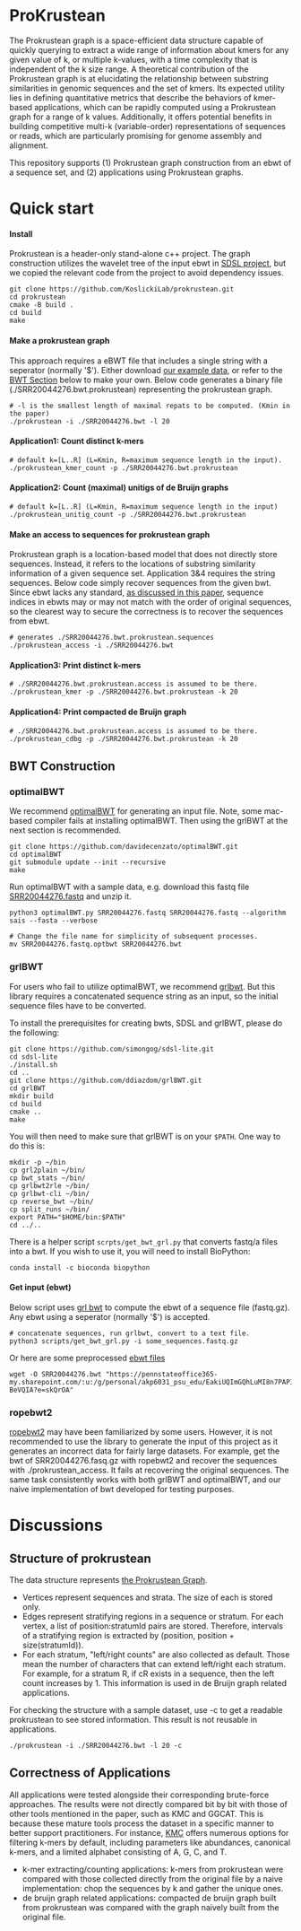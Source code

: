# ProKrustean

The Prokrustean graph is a space-efficient data structure capable of quickly querying to extract a wide range of information about kmers for any given value of k, or multiple k-values, with a time complexity that is independent of the k size range. A theoretical contribution of the Prokrustean graph is at elucidating the relationship between substring similarities in genomic sequences and the set of kmers. Its expected utility lies in defining quantitative metrics that describe the behaviors of kmer-based applications, which can be rapidly computed using a Prokrustean graph for a range of k values. Additionally, it offers potential benefits in building competitive multi-k (variable-order) representations of sequences or reads, which are particularly promising for genome assembly and alignment.

This repository supports (1) Prokrustean graph construction from an ebwt of a sequence set, and (2) applications using Prokrustean graphs. 

# Quick start
#### Install
Prokrustean is a header-only stand-alone c++ project. The graph construction utilizes the wavelet tree of the input ebwt in [SDSL project](https://github.com/simongog/sdsl-lite), but we copied the relevant code from the project to avoid dependency issues.
```
git clone https://github.com/KoslickiLab/prokrustean.git
cd prokrustean
cmake -B build .
cd build
make
```

#### Make a prokrustean graph
This approach requires a eBWT file that includes a single string with a seperator (normally '$'). Either download [our example data](https://pennstateoffice365-my.sharepoint.com/:f:/g/personal/akp6031_psu_edu/EpeyylRQoyhAmi60bt8ne3IBaTDVXzsdVVB8ODAKZ0CPRw?e=dCw1Oi), or refer to the [BWT Section](#BWT) below to make your own. Below code generates a binary file (./SRR20044276.bwt.prokrustean) representing the prokrustean graph.

```
# -l is the smallest length of maximal repats to be computed. (Kmin in the paper)
./prokrustean -i ./SRR20044276.bwt -l 20
```
#### Application1: Count distinct k-mers
```
# default k=[L..R] (L=Kmin, R=maximum sequence length in the input).
./prokrustean_kmer_count -p ./SRR20044276.bwt.prokrustean
```

#### Application2: Count (maximal) unitigs of de Bruijn graphs
```
# default k=[L..R] (L=Kmin, R=maximum sequence length in the input)
./prokrustean_unitig_count -p ./SRR20044276.bwt.prokrustean
```

#### Make an access to sequences for prokrustean graph
Prokrustean graph is a location-based model that does not directly store sequences. Instead, it refers to the locations of substring similarity information of a given sequence set. Application 3&4 requires the string sequences. Below code simply recover sequences from the given bwt. Since ebwt lacks any standard,  [as discussed in this paper](https://arxiv.org/abs/2202.13235), sequence indices in ebwts may or may not match with the order of original sequences, so the clearest way to secure the correctness is to recover the sequences from ebwt. 
```
# generates ./SRR20044276.bwt.prokrustean.sequences 
./prokrustean_access -i ./SRR20044276.bwt
```  
#### Application3: Print distinct k-mers
```
# ./SRR20044276.bwt.prokrustean.access is assumed to be there.
./prokrustean_kmer -p ./SRR20044276.bwt.prokrustean -k 20
```
#### Application4: Print compacted de Bruijn graph
```
# ./SRR20044276.bwt.prokrustean.access is assumed to be there.
./prokrustean_cdbg -p ./SRR20044276.bwt.prokrustean -k 20
```

<div id="BWT"></div>

## BWT Construction
### optimalBWT
We recommend [optimalBWT](https://github.com/davidecenzato/optimalBWT) for generating an input file. Note, some mac-based compiler fails at installing optimalBWT. Then using the grlBWT at the next section is recommended.
```
git clone https://github.com/davidecenzato/optimalBWT.git
cd optimalBWT
git submodule update --init --recursive
make
```
Run optimalBWT with a sample data, e.g. download this fastq file [SRR20044276.fastq](https://trace.ncbi.nlm.nih.gov/Traces/?view=run_browser&acc=SRR20044276&display=download) and unzip it.
```
python3 optimalBWT.py SRR20044276.fastq SRR20044276.fastq --algorithm sais --fasta --verbose

# Change the file name for simplicity of subsequent processes.
mv SRR20044276.fastq.optbwt SRR20044276.bwt
``` 
### grlBWT
For users who fail to utilize optimalBWT, we recommend [grlbwt](https://github.com/ddiazdom/grlBWT). But this library requires a concatenated sequence string as an input, so the initial sequence files have to be converted.

To install the prerequisites for creating bwts, SDSL and grlBWT, please do the following:
```
git clone https://github.com/simongog/sdsl-lite.git
cd sdsl-lite
./install.sh
cd ..
git clone https://github.com/ddiazdom/grlBWT.git
cd grlBWT
mkdir build
cd build
cmake ..
make
```
You will then need to make sure that grlBWT is on your `$PATH`. One way to do this is:
```
mkdir -p ~/bin
cp grl2plain ~/bin/
cp bwt_stats ~/bin/
cp grlbwt2rle ~/bin/
cp grlbwt-cli ~/bin/
cp reverse_bwt ~/bin/
cp split_runs ~/bin/
export PATH="$HOME/bin:$PATH"
cd ../..
```

There is a helper script `scrpts/get_bwt_grl.py` that converts fastq/a files into a bwt. If you wish to use it, you will need to install BioPython:
```
conda install -c bioconda biopython
```

#### Get input (ebwt)
Below script uses [grl bwt](https://github.com/ddiazdom/grlBWT) to compute the ebwt of a sequence file (fastq.gz). Any ebwt using a seperator (normally '$') is accepted. 
```
# concatenate sequences, run grlbwt, convert to a text file.
python3 scripts/get_bwt_grl.py -i some_sequences.fastq.gz
```

Or here are some preprocessed [ebwt files](https://pennstateoffice365-my.sharepoint.com/:f:/g/personal/akp6031_psu_edu/EpeyylRQoyhAmi60bt8ne3IBaTDVXzsdVVB8ODAKZ0CPRw?e=dCw1Oi) 
```
wget -O SRR20044276.bwt "https://pennstateoffice365-my.sharepoint.com/:u:/g/personal/akp6031_psu_edu/EakiUQImGQhLuMI8n7PAPIIBda3Qje88lVxqcy5-BeVQIA?e=skQrOA"
```
### ropebwt2

[ropebwt2](https://github.com/lh3/ropebwt2/blob/master/main.c) may have been familiarized by some users. However, it is not recommended to use the library to generate the input of this project as it generates an incorrect data for fairly large datasets. For example, get the bwt of SRR20044276.fasq.gz with ropebwt2 and recover the sequences with ./prokrustean_access. It fails at recovering the original sequences. The same task consistently works with both grlBWT and optimalBWT, and our naive implementation of bwt developed for testing purposes.

# Discussions
## Structure of prokrustean
The data structure represents [the Prokrustean Graph](https://www.biorxiv.org/content/10.1101/2023.11.21.568151). 
* Vertices represent sequences and strata. The size of each is stored only. 
* Edges represent stratifying regions in a sequence or stratum. For each vertex, a list of position:stratumId pairs are stored. Therefore, intervals of a stratifying region is extracted by (position, position + size(stratumId)).
* For each stratum, "left/right counts" are also collected as default. Those mean the number of characters that can extend left/right each stratum. For example, for a stratum R, if cR exists in a sequence, then the left count increases by 1. This information is used in de Bruijn graph related applications. 

For checking the structure with a sample dataset, use -c to get a readable prokrustean to see stored information. This result is not reusable in applications.
```
./prokrustean -i ./SRR20044276.bwt -l 20 -c
```
## Correctness of Applications
All applications were tested alongside their corresponding brute-force approaches. The results were not directly compared bit by bit with those of other tools mentioned in the paper, such as KMC and GGCAT. This is because these mature tools process the dataset in a specific manner to better support practitioners. For instance, [KMC](https://github.com/refresh-bio/KMC) offers numerous options for filtering k-mers by default, including parameters like abundances, canonical k-mers, and a limited alphabet consisting of A, G, C, and T. 
* k-mer extracting/counting applications: k-mers from prokrustean were compared with those collected directly from the original file by a naive implementation: chop the sequences by k and gather the unique ones.
* de bruijn graph related applications: compacted de bruijn graph built from prokrustean was compared with the graph naively built from the original file.




